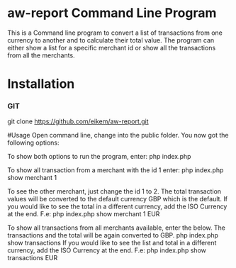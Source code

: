 # aw-report Command Line Program
This is a Command line program to convert a list of transactions from one currency to another and to calculate their total value. The program can either show a list for a specific merchant id or show all the transactions from all the merchants.

# Installation

### GIT

git clone https://github.com/eikem/aw-report.git


#Usage
Open command line, change into the public folder. You now got the following options:

To show both options to run the program, enter:
    php index.php 

To show all transaction from a merchant with the id 1 enter:
    php index.php show merchant 1

To see the other merchant, just change the id 1 to 2. The total transaction values will be converted to the default currency GBP which is the default. If you would like to
see the total in a different currency, add the ISO Currency at the end. F.e:
     php index.php show merchant 1 EUR

To show all transactions from all merchants available, enter the below. The transactions and the total will be again converted to GBP. 
    php index.php show transactions
If you would like to see the list and total in a different currency, add the ISO Currency at the end. F.e:
    php index.php show transactions EUR

